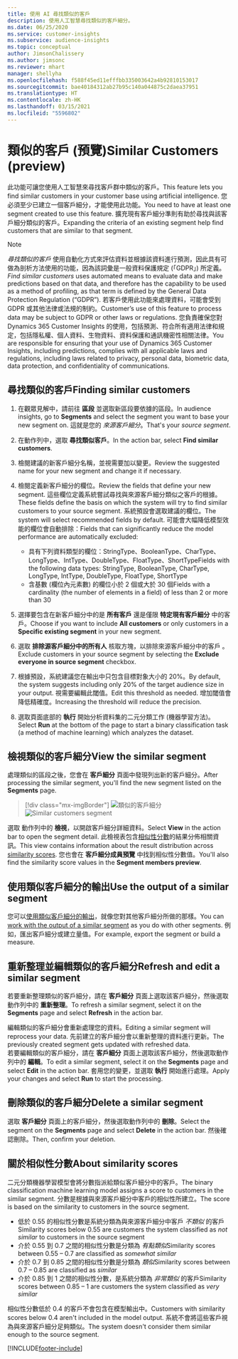 ```yaml
---
title: 使用 AI 尋找類似的客戶
description: 使用人工智慧尋找類似的客戶細分。
ms.date: 06/25/2020
ms.service: customer-insights
ms.subservice: audience-insights
ms.topic: conceptual
author: JimsonChalissery
ms.author: jimsonc
ms.reviewer: mhart
manager: shellyha
ms.openlocfilehash: f588f45ed11efffbb335003642a4b92810153017
ms.sourcegitcommit: bae40184312ab27b95c140a044875c2daea37951
ms.translationtype: HT
ms.contentlocale: zh-HK
ms.lasthandoff: 03/15/2021
ms.locfileid: "5596802"
---
```

# <a name="similar-customers-preview"></a><span data-ttu-id="b20ea-103">類似的客戶 (預覽)</span><span class="sxs-lookup"><span data-stu-id="b20ea-103">Similar Customers (preview)</span></span>

<span data-ttu-id="b20ea-104">此功能可讓您使用人工智慧來尋找客戶群中類似的客戶。</span><span class="sxs-lookup"><span data-stu-id="b20ea-104">This feature lets you find similar customers in your customer base using artificial intelligence.</span></span> <span data-ttu-id="b20ea-105">您必須至少已建立一個客戶細分，才能使用此功能。</span><span class="sxs-lookup"><span data-stu-id="b20ea-105">You need to have at least one segment created to use this feature.</span></span> <span data-ttu-id="b20ea-106">擴充現有客戶細分準則有助於尋找與該客戶細分類似的客戶。</span><span class="sxs-lookup"><span data-stu-id="b20ea-106">Expanding the criteria of an existing segment help find customers that are similar to that segment.</span></span>

> [!NOTE]
> <span data-ttu-id="b20ea-107">*尋找類似的客戶* 使用自動化方式來評估資料並根據該資料進行預測，因此具有可做為剖析方法使用的功能，因為該詞彙是一般資料保護規定 (「GDPR」) 所定義。</span><span class="sxs-lookup"><span data-stu-id="b20ea-107">*Find similar customers* uses automated means to evaluate data and make predictions based on that data, and therefore has the capability to be used as a method of profiling, as that term is defined by the General Data Protection Regulation (“GDPR”).</span></span> <span data-ttu-id="b20ea-108">若客戶使用此功能來處理資料，可能會受到 GDPR 或其他法律或法規的制約。</span><span class="sxs-lookup"><span data-stu-id="b20ea-108">Customer’s use of this feature to process data may be subject to GDPR or other laws or regulations.</span></span> <span data-ttu-id="b20ea-109">您負責確保您對 Dynamics 365 Customer Insights 的使用，包括預測、符合所有適用法律和規定，包括隱私權、個人資料、生物資料、資料保護和通訊機密性相關法律。</span><span class="sxs-lookup"><span data-stu-id="b20ea-109">You are responsible for ensuring that your use of Dynamics 365 Customer Insights, including predictions, complies with all applicable laws and regulations, including laws related to privacy, personal data, biometric data, data protection, and confidentiality of communications.</span></span>

## <a name="finding-similar-customers"></a><span data-ttu-id="b20ea-110">尋找類似的客戶</span><span class="sxs-lookup"><span data-stu-id="b20ea-110">Finding similar customers</span></span>

1. <span data-ttu-id="b20ea-111">在觀眾見解中，請前往 **區段** 並選取新區段要依據的區段。</span><span class="sxs-lookup"><span data-stu-id="b20ea-111">In audience insights, go to **Segments** and select the segment you want to base your new segment on.</span></span> <span data-ttu-id="b20ea-112">這就是您的 *來源客戶細分*。</span><span class="sxs-lookup"><span data-stu-id="b20ea-112">That's your *source segment*.</span></span>

1. <span data-ttu-id="b20ea-113">在動作列中，選取 **尋找類似客戶**。</span><span class="sxs-lookup"><span data-stu-id="b20ea-113">In the action bar, select **Find similar customers**.</span></span>

1. <span data-ttu-id="b20ea-114">檢閱建議的新客戶細分名稱，並視需要加以變更。</span><span class="sxs-lookup"><span data-stu-id="b20ea-114">Review the suggested name for your new segment and change it if necessary.</span></span>

1. <span data-ttu-id="b20ea-115">檢閱定義新客戶細分的欄位。</span><span class="sxs-lookup"><span data-stu-id="b20ea-115">Review the fields that define your new segment.</span></span> <span data-ttu-id="b20ea-116">這些欄位定義系統嘗試尋找與來源客戶細分類似之客戶的根據。</span><span class="sxs-lookup"><span data-stu-id="b20ea-116">These fields define the basis on which the system will try to find similar customers to your source segment.</span></span> <span data-ttu-id="b20ea-117">系統預設會選取建議的欄位。</span><span class="sxs-lookup"><span data-stu-id="b20ea-117">The system will select recommended fields by default.</span></span>
  <span data-ttu-id="b20ea-118">可能會大幅降低模型效能的欄位會自動排除：</span><span class="sxs-lookup"><span data-stu-id="b20ea-118">Fields that can significantly reduce the model performance are automatically excluded:</span></span>
  
   - <span data-ttu-id="b20ea-119">具有下列資料類型的欄位：StringType、BooleanType、CharType、LongType、IntType、DoubleType、FloatType、ShortType</span><span class="sxs-lookup"><span data-stu-id="b20ea-119">Fields with the following data types: StringType, BooleanType, CharType, LongType, IntType, DoubleType, FloatType, ShortType</span></span>
   - <span data-ttu-id="b20ea-120">含基數 (欄位內元素數) 的欄位小於 2 個或大於 30 個</span><span class="sxs-lookup"><span data-stu-id="b20ea-120">Fields with a cardinality (the number of elements in a field) of less than 2 or more than 30</span></span>

1. <span data-ttu-id="b20ea-121">選擇要包含在新客戶細分中的是 **所有客戶** 還是僅限 **特定現有客戶細分** 中的客戶。</span><span class="sxs-lookup"><span data-stu-id="b20ea-121">Choose if you want to include **All customers** or only customers in a **Specific existing segment** in your new segment.</span></span>

1. <span data-ttu-id="b20ea-122">選取 **排除源客戶細分中的所有人** 核取方塊，以排除來源客戶細分中的客戶 。</span><span class="sxs-lookup"><span data-stu-id="b20ea-122">Exclude customers in your source segment by selecting the **Exclude everyone in source segment** checkbox.</span></span>

1. <span data-ttu-id="b20ea-123">根據預設，系統建議您在輸出中只包含目標對象大小的 20%。</span><span class="sxs-lookup"><span data-stu-id="b20ea-123">By default, the system suggests including only 20% of the target audience size in your output.</span></span> <span data-ttu-id="b20ea-124">視需要編輯此閾值。</span><span class="sxs-lookup"><span data-stu-id="b20ea-124">Edit this threshold as needed.</span></span> <span data-ttu-id="b20ea-125">增加閾值會降低精確度。</span><span class="sxs-lookup"><span data-stu-id="b20ea-125">Increasing the threshold will reduce the precision.</span></span>

1. <span data-ttu-id="b20ea-126">選取頁面底部的 **執行** 開始分析資料集的二元分類工作 (機器學習方法)。</span><span class="sxs-lookup"><span data-stu-id="b20ea-126">Select **Run** at the bottom of the page to start a binary classification task (a method of machine learning) which analyzes the dataset.</span></span>

## <a name="view-the-similar-segment"></a><span data-ttu-id="b20ea-127">檢視類似的客戶細分</span><span class="sxs-lookup"><span data-stu-id="b20ea-127">View the similar segment</span></span>

<span data-ttu-id="b20ea-128">處理類似的區段之後，您會在 **客戶細分** 頁面中發現列出新的客戶細分。</span><span class="sxs-lookup"><span data-stu-id="b20ea-128">After processing the similar segment, you'll find the new segment listed on the **Segments** page.</span></span>

> [!div class="mx-imgBorder"]
> <span data-ttu-id="b20ea-129">![類似的客戶細分](media/expanded-segment.png "類似的客戶細分")</span><span class="sxs-lookup"><span data-stu-id="b20ea-129">![Similar customers segment](media/expanded-segment.png "Similar customers segment")</span></span>

<span data-ttu-id="b20ea-130">選取 動作列中的 **檢視**，以開啟客戶細分詳細資料。</span><span class="sxs-lookup"><span data-stu-id="b20ea-130">Select **View** in the action bar to open the segment detail.</span></span> <span data-ttu-id="b20ea-131">此檢視表包含[相似性分數](#about-similarity-scores)的結果分佈相關資訊。</span><span class="sxs-lookup"><span data-stu-id="b20ea-131">This view contains information about the result distribution across [similarity scores](#about-similarity-scores).</span></span> <span data-ttu-id="b20ea-132">您也會在 **客戶細分成員預覽** 中找到相似性分數值。</span><span class="sxs-lookup"><span data-stu-id="b20ea-132">You'll also find the similarity score values in the **Segment members preview**.</span></span>

## <a name="use-the-output-of-a-similar-segment"></a><span data-ttu-id="b20ea-133">使用類似客戶細分的輸出</span><span class="sxs-lookup"><span data-stu-id="b20ea-133">Use the output of a similar segment</span></span>

<span data-ttu-id="b20ea-134">您可以[使用類似客戶細分的輸出](segments.md)，就像您對其他客戶細分所做的那樣。</span><span class="sxs-lookup"><span data-stu-id="b20ea-134">You can [work with the output of a similar segment](segments.md) as you do with other segments.</span></span> <span data-ttu-id="b20ea-135">例如，匯出客戶細分或建立量值。</span><span class="sxs-lookup"><span data-stu-id="b20ea-135">For example, export the segment or build a measure.</span></span>

## <a name="refresh-and-edit-a-similar-segment"></a><span data-ttu-id="b20ea-136">重新整理並編輯類似的客戶細分</span><span class="sxs-lookup"><span data-stu-id="b20ea-136">Refresh and edit a similar segment</span></span>

<span data-ttu-id="b20ea-137">若要重新整理類似的客戶細分，請在 **客戶細分** 頁面上選取該客戶細分，然後選取動作列中的 **重新整理**。</span><span class="sxs-lookup"><span data-stu-id="b20ea-137">To refresh a similar segment, select it on the **Segments** page and select **Refresh** in the action bar.</span></span>

<span data-ttu-id="b20ea-138">編輯類似的客戶細分會重新處理您的資料。</span><span class="sxs-lookup"><span data-stu-id="b20ea-138">Editing a similar segment will reprocess your data.</span></span> <span data-ttu-id="b20ea-139">先前建立的客戶細分會以重新整理的資料進行更新。</span><span class="sxs-lookup"><span data-stu-id="b20ea-139">The previously created segment gets updated with refreshed data.</span></span>    
<span data-ttu-id="b20ea-140">若要編輯類似的客戶細分，請在 **客戶細分** 頁面上選取該客戶細分，然後選取動作列中的 **編輯**。</span><span class="sxs-lookup"><span data-stu-id="b20ea-140">To edit a similar segment, select it on the **Segments** page and select **Edit** in the action bar.</span></span> <span data-ttu-id="b20ea-141">套用您的變更，並選取 **執行** 開始進行處理。</span><span class="sxs-lookup"><span data-stu-id="b20ea-141">Apply your changes and select **Run** to start the processing.</span></span>

## <a name="delete-a-similar-segment"></a><span data-ttu-id="b20ea-142">刪除類似的客戶細分</span><span class="sxs-lookup"><span data-stu-id="b20ea-142">Delete a similar segment</span></span>

<span data-ttu-id="b20ea-143">選取 **客戶細分** 頁面上的客戶細分，然後選取動作列中的 **刪除**。</span><span class="sxs-lookup"><span data-stu-id="b20ea-143">Select the segment on the **Segments** page and select **Delete** in the action bar.</span></span> <span data-ttu-id="b20ea-144">然後確認刪除。</span><span class="sxs-lookup"><span data-stu-id="b20ea-144">Then, confirm your deletion.</span></span>

## <a name="about-similarity-scores"></a><span data-ttu-id="b20ea-145">關於相似性分數</span><span class="sxs-lookup"><span data-stu-id="b20ea-145">About similarity scores</span></span>

<span data-ttu-id="b20ea-146">二元分類機器學習模型會將分數指派給類似客戶細分中的客戶。</span><span class="sxs-lookup"><span data-stu-id="b20ea-146">The binary classification machine learning model assigns a score to customers in the similar segment.</span></span> <span data-ttu-id="b20ea-147">分數是根據與來源客戶細分中客戶的相似性所建立。</span><span class="sxs-lookup"><span data-stu-id="b20ea-147">The score is based on the similarity to customers in the source segment.</span></span>

- <span data-ttu-id="b20ea-148">低於 0.55 的相似性分數是系統分類為與來源客戶細分中客戶 *不類似* 的客戶</span><span class="sxs-lookup"><span data-stu-id="b20ea-148">Similarity scores below 0.55 are customers the system classified as *not similar* to customers in the source segment</span></span>
- <span data-ttu-id="b20ea-149">介於 0.55 到 0.7 之間的相似性分數是分類為 *有點類似*</span><span class="sxs-lookup"><span data-stu-id="b20ea-149">Similarity scores between 0.55 – 0.7 are classified as *somewhat similar*</span></span>
- <span data-ttu-id="b20ea-150">介於 0.7 到 0.85 之間的相似性分數是分類為 *類似*</span><span class="sxs-lookup"><span data-stu-id="b20ea-150">Similarity scores between 0.7 – 0.85 are classified as *similar*</span></span>
- <span data-ttu-id="b20ea-151">介於 0.85 到 1 之間的相似性分數，是系統分類為 *非常類似* 的客戶</span><span class="sxs-lookup"><span data-stu-id="b20ea-151">Similarity scores between 0.85 – 1 are customers the system classified as *very similar*</span></span>

<span data-ttu-id="b20ea-152">相似性分數低於 0.4 的客戶不會包含在模型輸出中。</span><span class="sxs-lookup"><span data-stu-id="b20ea-152">Customers with similarity scores below 0.4 aren't included in the model output.</span></span> <span data-ttu-id="b20ea-153">系統不會將這些客戶視為與來源客戶細分足夠類似。</span><span class="sxs-lookup"><span data-stu-id="b20ea-153">The system doesn't consider them similar enough to the source segment.</span></span>


[!INCLUDE[footer-include](../includes/footer-banner.md)]